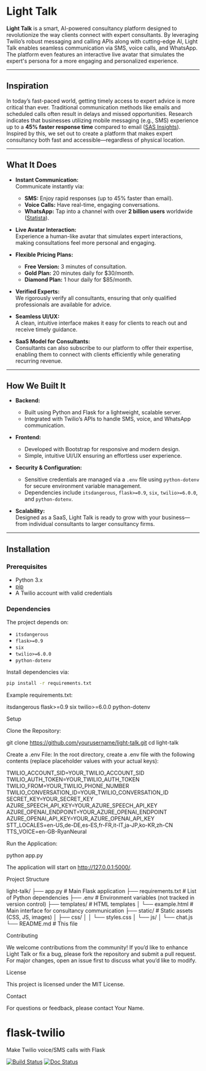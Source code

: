 # Light Talk

**Light Talk** is a smart, AI-powered consultancy platform designed to revolutionize the way clients connect with expert consultants. By leveraging Twilio’s robust messaging and calling APIs along with cutting-edge AI, Light Talk enables seamless communication via SMS, voice calls, and WhatsApp. The platform even features an interactive live avatar that simulates the expert's persona for a more engaging and personalized experience.

---

## Inspiration

In today’s fast-paced world, getting timely access to expert advice is more critical than ever. Traditional communication methods like emails and scheduled calls often result in delays and missed opportunities. Research indicates that businesses utilizing mobile messaging (e.g., SMS) experience up to a **45% faster response time** compared to email ([SAS Insights](https://www.sas.com/en_us/insights/articles/marketing/text-message-marketing.html)). Inspired by this, we set out to create a platform that makes expert consultancy both fast and accessible—regardless of physical location.

---

## What It Does

- **Instant Communication:**  
  Communicate instantly via:
  - **SMS:** Enjoy rapid responses (up to 45% faster than email).
  - **Voice Calls:** Have real-time, engaging conversations.
  - **WhatsApp:** Tap into a channel with over **2 billion users** worldwide ([Statista](https://www.statista.com/statistics/260819/number-of-monthly-active-whatsapp-users/)).

- **Live Avatar Interaction:**  
  Experience a human-like avatar that simulates expert interactions, making consultations feel more personal and engaging.

- **Flexible Pricing Plans:**  
  - **Free Version:** 3 minutes of consultation.
  - **Gold Plan:** 20 minutes daily for \$30/month.
  - **Diamond Plan:** 1 hour daily for \$85/month.

- **Verified Experts:**  
  We rigorously verify all consultants, ensuring that only qualified professionals are available for advice.

- **Seamless UI/UX:**  
  A clean, intuitive interface makes it easy for clients to reach out and receive timely guidance.

- **SaaS Model for Consultants:**  
  Consultants can also subscribe to our platform to offer their expertise, enabling them to connect with clients efficiently while generating recurring revenue.

---

## How We Built It

- **Backend:**  
  - Built using Python and Flask for a lightweight, scalable server.
  - Integrated with Twilio’s APIs to handle SMS, voice, and WhatsApp communication.

- **Frontend:**  
  - Developed with Bootstrap for responsive and modern design.
  - Simple, intuitive UI/UX ensuring an effortless user experience.

- **Security & Configuration:**  
  - Sensitive credentials are managed via a `.env` file using `python-dotenv` for secure environment variable management.
  - Dependencies include `itsdangerous`, `flask>=0.9`, `six`, `twilio>=6.0.0`, and `python-dotenv`.

- **Scalability:**  
  Designed as a SaaS, Light Talk is ready to grow with your business—from individual consultants to larger consultancy firms.

---

## Installation

### Prerequisites

- Python 3.x
- [pip](https://pip.pypa.io/en/stable/)
- A Twilio account with valid credentials

### Dependencies

The project depends on:
- `itsdangerous`
- `flask>=0.9`
- `six`
- `twilio>=6.0.0`
- `python-dotenv`

Install dependencies via:

```bash
pip install -r requirements.txt
```

Example requirements.txt:

itsdangerous
flask>=0.9
six
twilio>=6.0.0
python-dotenv

Setup

Clone the Repository:

git clone https://github.com/yourusername/light-talk.git
cd light-talk

Create a .env File:
In the root directory, create a .env file with the following contents (replace placeholder values with your actual keys):

TWILIO_ACCOUNT_SID=YOUR_TWILIO_ACCOUNT_SID
TWILIO_AUTH_TOKEN=YOUR_TWILIO_AUTH_TOKEN
TWILIO_FROM=YOUR_TWILIO_PHONE_NUMBER
TWILIO_CONVERSATION_ID=YOUR_TWILIO_CONVERSATION_ID
SECRET_KEY=YOUR_SECRET_KEY
AZURE_SPEECH_API_KEY=YOUR_AZURE_SPEECH_API_KEY
AZURE_OPENAI_ENDPOINT=YOUR_AZURE_OPENAI_ENDPOINT
AZURE_OPENAI_API_KEY=YOUR_AZURE_OPENAI_API_KEY
STT_LOCALES=en-US,de-DE,es-ES,fr-FR,it-IT,ja-JP,ko-KR,zh-CN
TTS_VOICE=en-GB-RyanNeural

Run the Application:

python app.py

The application will start on http://127.0.0.1:5000/.

Project Structure

light-talk/
├── app.py              # Main Flask application
├── requirements.txt    # List of Python dependencies
├── .env                # Environment variables (not tracked in version control)
├── templates/          # HTML templates
│   └── example.html    # Main interface for consultancy communication
├── static/             # Static assets (CSS, JS, images)
│   ├── css/
│   │   └── styles.css
│   └── js/
│       └── chat.js
└── README.md           # This file

Contributing

We welcome contributions from the community! If you’d like to enhance Light Talk or fix a bug, please fork the repository and submit a pull request. For major changes, open an issue first to discuss what you’d like to modify.

License

This project is licensed under the MIT License.

Contact

For questions or feedback, please contact Your Name.










# flask-twilio
Make Twilio voice/SMS calls with Flask

[![Build Status](https://travis-ci.org/lpsinger/flask-twilio.svg?branch=master)](https://travis-ci.org/lpsinger/flask-twilio)
[![Doc Status](https://readthedocs.org/projects/flask-twilio/badge/?version=latest)](http://flask-twilio.readthedocs.io/en/latest/)
